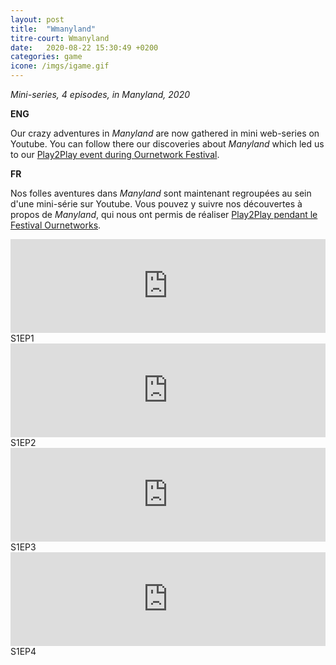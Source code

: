 ```yaml
---
layout: post
title:  "Wmanyland"
titre-court: Wmanyland
date:   2020-08-22 15:30:49 +0200
categories: game
icone: /imgs/igame.gif
---
```

*Mini-series, 4 episodes, in Manyland, 2020*

**ENG**

Our crazy adventures in *Manyland* are now gathered in mini web-series on Youtube. You can follow there our discoveries about *Manyland* which led us to our [Play2Play event during Ournetwork Festival](/Play2PlayEvent/).

**FR**

Nos folles aventures dans *Manyland* sont maintenant regroupées au sein d'une mini-série sur Youtube. Vous pouvez y suivre nos découvertes à propos de *Manyland*, qui nous ont permis de réaliser [Play2Play pendant le Festival Ournetworks](/Play2PlayEvent/).

 
<iframe width="100%" height="auto" src="https://www.youtube.com/embed/cmujFFaA4m8" frameborder="0" allow="accelerometer; autoplay; encrypted-media; gyroscope; picture-in-picture" allowfullscreen></iframe>   
S1EP1

<iframe width="100%" height="auto" src="https://www.youtube.com/embed/OPkEWVgyK1E" frameborder="0" allow="accelerometer; autoplay; encrypted-media; gyroscope; picture-in-picture" allowfullscreen></iframe>
S1EP2

<iframe width="100%" height="auto" src="https://www.youtube.com/embed/todsmjGR0qU" frameborder="0" allow="accelerometer; autoplay; encrypted-media; gyroscope; picture-in-picture" allowfullscreen></iframe>
S1EP3

<iframe width="100%" height="auto" src="https://www.youtube.com/embed/RgbI-yNecqc" frameborder="0" allow="accelerometer; autoplay; encrypted-media; gyroscope; picture-in-picture" allowfullscreen></iframe>
S1EP4 
